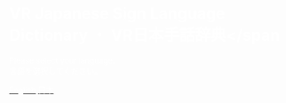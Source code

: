 
# <span style="color: white">VR Japanese Sign Language Dictionary ・ VR日本手話辞典</span
<span style="color: white">Please select your language.</span>
<br>
<span style="color: white">言語を選択してください。</span>

[<span style="color: white">English</span>](/en/home.md) [<span style="color: white">日本</span>](/jp/home.md)